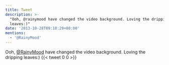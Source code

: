 ```yaml
---
title: Tweet
description: >-
  "Ooh, @rainymood have changed the video background. Loving the dripping
  leaves:)"
date: '2013-10-28T09:10:29+00:00'
mentions:
  - '@RainyMood'
---
```

Ooh, [@RainyMood](https://twitter.com/@RainyMood) have changed the video background. Loving the dripping leaves:)
      {{< tweet 0 0 >}}
    
